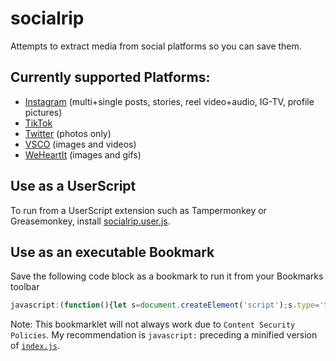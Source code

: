 # socialrip
Attempts to extract media from social platforms so you can save them.

## Currently supported Platforms:
* [Instagram](https://instagram.com/) (multi+single posts, stories, reel video+audio, IG-TV, profile pictures)
* [TikTok](https://tiktok.com/)
* [Twitter](https://twitter.com/) (photos only)
* [VSCO](https://vsco.co/) (images and videos)
* [WeHeartIt](https://weheartit.com/) (images and gifs)

## Use as a UserScript
To run from a UserScript extension such as Tampermonkey or Greasemonkey, install [socialrip.user.js](socialrip.user.js).

## Use as an executable Bookmark
Save the following code block as a bookmark to run it from your Bookmarks toolbar
```javascript
javascript:(function(){let s=document.createElement('script');s.type='text/javascript';s.src='https://winnpixie.github.io/socialrip/index.js';document.head.appendChild(s);})();
```
Note: This bookmarklet will not always work due to `Content Security Policies`. My recommendation is `javascript:` preceding a minified version of [`index.js`](index.js).

